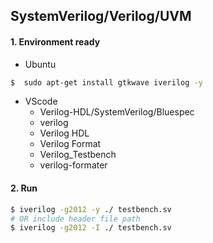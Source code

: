 ## SystemVerilog/Verilog/UVM

#### 1. Environment ready
- Ubuntu
```bash
$  sudo apt-get install gtkwave iverilog -y
```
- VScode
  - Verilog-HDL/SystemVerilog/Bluespec
  - verilog
  - Verilog HDL
  - Verilog Format
  - Verilog_Testbench
  - verilog-formater

#### 2. Run
```bash
$ iverilog -g2012 -y ./ testbench.sv
# OR include header file path
$ iverilog -g2012 -I ./ testbench.sv
```